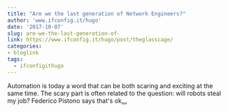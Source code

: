 ```yaml
---
title: "Are we the last generation of Network Engineers?"
author: 'www.ifconfig.it/hugo'
date: '2017-10-07'
slug: are-we-the-last-generation-of-
link: https://www.ifconfig.it/hugo/post/theglasscage/
categories:
- bloglink
tags:
  - ifconfigithugo
---
```


Automation is today a word that can be both scaring and exciting at the same time. The scary part is often related to the question: will robots steal my job? Federico Pistono says that's ok[... <i class="fas fa-external-link-alt"></i>](https://www.ifconfig.it/hugo/post/theglasscage/)

